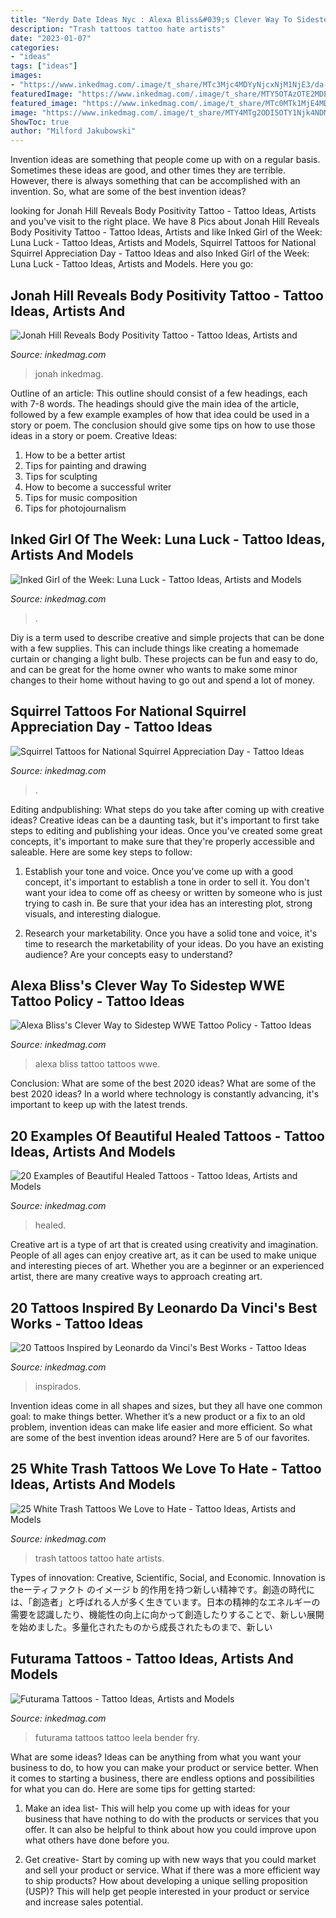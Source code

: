 ```yaml
---
title: "Nerdy Date Ideas Nyc : Alexa Bliss&#039;s Clever Way To Sidestep Wwe Tattoo Policy"
description: "Trash tattoos tattoo hate artists"
date: "2023-01-07"
categories:
- "ideas"
tags: ["ideas"]
images:
- "https://www.inkedmag.com/.image/t_share/MTc3Mjc4MDYyNjcxNjM1NjE3/da-vinci-fb.jpg"
featuredImage: "https://www.inkedmag.com/.image/t_share/MTY5OTAzOTE2MDE0NjQzMDAz/squirrel.png"
featured_image: "https://www.inkedmag.com/.image/t_share/MTc0MTk1MjE4MDkyOTI2NDYw/new-project.png"
image: "https://www.inkedmag.com/.image/t_share/MTY4MTg2ODI5OTY1Njk4NDMy/healed-tattoos-fb.jpg"
ShowToc: true
author: "Milford Jakubowski"
---
```



Invention ideas are something that people come up with on a regular basis. Sometimes these ideas are good, and other times they are terrible. However, there is always something that can be accomplished with an invention. So, what are some of the best invention ideas?

	

		
looking for Jonah Hill Reveals Body Positivity Tattoo - Tattoo Ideas, Artists and you've visit to the right place. We have 8 Pics about Jonah Hill Reveals Body Positivity Tattoo - Tattoo Ideas, Artists and like Inked Girl of the Week: Luna Luck - Tattoo Ideas, Artists and Models, Squirrel Tattoos for National Squirrel Appreciation Day - Tattoo Ideas and also Inked Girl of the Week: Luna Luck - Tattoo Ideas, Artists and Models. Here you go:
		
    
## Jonah Hill Reveals Body Positivity Tattoo - Tattoo Ideas, Artists And

<img loading=lazy src="https://www.inkedmag.com/.image/t_share/MTgyODY2NTcyOTE2ODI3NTU1/jonah-hill-copy.jpg" onerror="this.onerror=null;this.src='https://tse3.mm.bing.net/th?id=OIP.fCLJG9osVKeBOe2eS5zXhAHaD4&amp;pid=15.1';" alt="Jonah Hill Reveals Body Positivity Tattoo - Tattoo Ideas, Artists and">

_Source: inkedmag.com_

>jonah inkedmag. 

	

Outline of an article: This outline should consist of a few headings, each with 7-8 words. The headings should give the main idea of the article, followed by a few example examples of how that idea could be used in a story or poem. The conclusion should give some tips on how to use those ideas in a story or poem.
Creative Ideas:

1. How to be a better artist 
2. Tips for painting and drawing 
3. Tips for sculpting 
4. How to become a successful writer 
5. Tips for music composition 
6. Tips for photojournalism 

    
## Inked Girl Of The Week: Luna Luck - Tattoo Ideas, Artists And Models

<img loading=lazy src="https://www.inkedmag.com/.image/t_share/MTgyODY2OTI1NjQxMDE2NzM5/luna-luck.jpg" onerror="this.onerror=null;this.src='https://tse1.mm.bing.net/th?id=OIP.bN8PjSjBUgXPRdWyBHh5tAHaD4&amp;pid=15.1';" alt="Inked Girl of the Week: Luna Luck - Tattoo Ideas, Artists and Models">

_Source: inkedmag.com_

>. 

	

Diy is a term used to describe creative and simple projects that can be done with a few supplies. This can include things like creating a homemade curtain or changing a light bulb. These projects can be fun and easy to do, and can be great for the home owner who wants to make some minor changes to their home without having to go out and spend a lot of money.

    
## Squirrel Tattoos For National Squirrel Appreciation Day - Tattoo Ideas

<img loading=lazy src="https://www.inkedmag.com/.image/t_share/MTY5OTAzOTE2MDE0NjQzMDAz/squirrel.png" onerror="this.onerror=null;this.src='https://tse2.mm.bing.net/th?id=OIP.oxOInPKRGG8rFLH6LrxzVQHaD4&amp;pid=15.1';" alt="Squirrel Tattoos for National Squirrel Appreciation Day - Tattoo Ideas">

_Source: inkedmag.com_

>. 

	

Editing andpublishing: What steps do you take after coming up with creative ideas?
Creative ideas can be a daunting task, but it's important to first take steps to editing and publishing your ideas. Once you've created some great concepts, it's important to make sure that they're properly accessible and saleable. Here are some key steps to follow:
1. Establish your tone and voice. Once you've come up with a good concept, it's important to establish a tone in order to sell it. You don't want your idea to come off as cheesy or written by someone who is just trying to cash in. Be sure that your idea has an interesting plot, strong visuals, and interesting dialogue.

2. Research your marketability. Once you have a solid tone and voice, it's time to research the marketability of your ideas. Do you have an existing audience? Are your concepts easy to understand?

    
## Alexa Bliss&#039;s Clever Way To Sidestep WWE Tattoo Policy - Tattoo Ideas

<img loading=lazy src="https://www.inkedmag.com/.image/t_share/MTcyMTUyMjIwMjYxODE5NjA0/new-project.png" onerror="this.onerror=null;this.src='https://tse3.mm.bing.net/th?id=OIP.s2jW5e4zUJkVCwL0Qyn30AHaD4&amp;pid=15.1';" alt="Alexa Bliss&#039;s Clever Way to Sidestep WWE Tattoo Policy - Tattoo Ideas">

_Source: inkedmag.com_

>alexa bliss tattoo tattoos wwe. 

	

Conclusion: What are some of the best 2020 ideas?
What are some of the best 2020 ideas? In a world where technology is constantly advancing, it's important to keep up with the latest trends.

    
## 20 Examples Of Beautiful Healed Tattoos - Tattoo Ideas, Artists And Models

<img loading=lazy src="https://www.inkedmag.com/.image/t_share/MTY4MTg2ODI5OTY1Njk4NDMy/healed-tattoos-fb.jpg" onerror="this.onerror=null;this.src='https://tse2.mm.bing.net/th?id=OIP.ZbU65a4lU0k1mGl9EnJFkAHaD4&amp;pid=15.1';" alt="20 Examples of Beautiful Healed Tattoos - Tattoo Ideas, Artists and Models">

_Source: inkedmag.com_

>healed. 

	

Creative art is a type of art that is created using creativity and imagination. People of all ages can enjoy creative art, as it can be used to make unique and interesting pieces of art. Whether you are a beginner or an experienced artist, there are many creative ways to approach creating art.

    
## 20 Tattoos Inspired By Leonardo Da Vinci&#039;s Best Works - Tattoo Ideas

<img loading=lazy src="https://www.inkedmag.com/.image/t_share/MTc3Mjc4MDYyNjcxNjM1NjE3/da-vinci-fb.jpg" onerror="this.onerror=null;this.src='https://tse4.mm.bing.net/th?id=OIP.8MSLJjspGQTPBjDtheE2wgHaD4&amp;pid=15.1';" alt="20 Tattoos Inspired by Leonardo da Vinci&#039;s Best Works - Tattoo Ideas">

_Source: inkedmag.com_

>inspirados. 

	

Invention ideas come in all shapes and sizes, but they all have one common goal: to make things better. Whether it’s a new product or a fix to an old problem, invention ideas can make life easier and more efficient. So what are some of the best invention ideas around? Here are 5 of our favorites.

    
## 25 White Trash Tattoos We Love To Hate - Tattoo Ideas, Artists And Models

<img loading=lazy src="https://www.inkedmag.com/.image/t_share/MTY1NDI2MzkzODE4MTQ2MjU4/white-trash-fb.jpg" onerror="this.onerror=null;this.src='https://tse2.mm.bing.net/th?id=OIP.G-E58lJI3MsbAgPCpGKvuAHaD4&amp;pid=15.1';" alt="25 White Trash Tattoos We Love to Hate - Tattoo Ideas, Artists and Models">

_Source: inkedmag.com_

>trash tattoos tattoo hate artists. 

	

Types of innovation: Creative, Scientific, Social, and Economic.
Innovation is theーティファクト のイメージ b 的作用を持つ新しい精神です。創造の時代には、「創造者」と呼ばれる人が多く生きています。日本の精神的なエネルギーの需要を認識したり、機能性の向上に向かって創造したりすることで、新しい展開を始めました。多量化されたものから成長されたものまで、新しい

    
## Futurama Tattoos - Tattoo Ideas, Artists And Models

<img loading=lazy src="https://www.inkedmag.com/.image/t_share/MTc0MTk1MjE4MDkyOTI2NDYw/new-project.png" onerror="this.onerror=null;this.src='https://tse3.mm.bing.net/th?id=OIP.ttDCtUytKpMUWVg4KbwjQwHaD4&amp;pid=15.1';" alt="Futurama Tattoos - Tattoo Ideas, Artists and Models">

_Source: inkedmag.com_

>futurama tattoos tattoo leela bender fry. 

	

What are some ideas?
Ideas can be anything from what you want your business to do, to how you can make your product or service better. When it comes to starting a business, there are endless options and possibilities for what you can do. Here are some tips for getting started: 
1. Make an idea list- This will help you come up with ideas for your business that have nothing to do with the products or services that you offer. It can also be helpful to think about how you could improve upon what others have done before you.

2. Get creative- Start by coming up with new ways that you could market and sell your product or service. What if there was a more efficient way to ship products? How about developing a unique selling proposition (USP)? This will help get people interested in your product or service and increase sales potential. 


